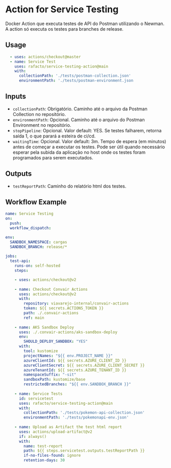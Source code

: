 # Action for Service Testing
Docker Action que executa testes de API do Postman utilizando o Newman. A action só executa os testes para branches de release.

## Usage
```yaml
  - uses: actions/checkout@master
  - name: Service Test
    uses: rafacto/service-testing-action@main
    with:
      collectionPath: './tests/postman-collection.json'
      environmentPath: './tests/postman-environment.json
```

## Inputs
* `collectionPath`: Obrigatório. Caminho até o arquivo da Postman Collection no repositório.
* `environmentPath`: Opcional. Caminho até o arquivo do Postman Environment no repositório.
* `stopPipeline`: Opcional. Valor default: YES. Se testes falharem, retorna saída 1, o que parará a esteira de ci/cd.
* `waitingTime`: Opcional. Valor default: 3m. Tempo de espera (em minutos) antes de começar a executar os testes. Pode ser útil quando necessário esperar pela subida da aplicação no host onde os testes foram programados para serem executados.

## Outputs
* `testReportPath`: Caminho do relatório html dos testes.
 
## Workflow Example
```yaml
name: Service Testing
on:
  push:
  workflow_dispatch:

env:
  SANDBOX_NAMESPACE: cargas
  SANDBOX_BRANCH: release/*
  
jobs:
  test-api:
    runs-on: self-hosted
    steps:

    - uses: actions/checkout@v2
	
    - name: Checkout Convair Actions
      uses: actions/checkout@v2
      with:
        repository: viavarejo-internal/convair-actions
        token: ${{ secrets.ACTIONS_TOKEN }}
        path: ./.convair-actions
        ref: main
	
    - name: AKS Sandbox Deploy
      uses: ./.convair-actions/aks-sandbox-deploy
      env:
        SHOULD_DEPLOY_SANDBOX: "YES"
      with:
        tool: kustomize
        projectNames: "${{ env.PROJECT_NAME }}"
        azureClientId: ${{ secrets.AZURE_CLIENT_ID }}
        azureClientSecret: ${{ secrets.AZURE_CLIENT_SECRET }}
        azureTenantId: ${{ secrets.AZURE_TENANT_ID }}
        namespaceSuffix: "-sit"
        sandboxPath: kustomize/base
        restrictedBranches: "${{ env.SANDBOX_BRANCH }}"
	
    - name: Service Tests
      id: servicetest
      uses: rafacto/service-testing-action@main
      with:
        collectionPath: './tests/pokemon-api-collection.json'
        environmentPath: './tests/pokemonapi-env.json'
	
    - name: Upload as Artifact the test html report
      uses: actions/upload-artifact@v2
      if: always()
      with:
        name: test-report
        path: ${{ steps.servicetest.outputs.testReportPath }}
        if-no-files-found: ignore
        retention-days: 30
```        
